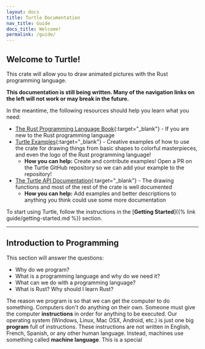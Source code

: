 ```yaml
---
layout: docs
title: Turtle Documentation
nav_title: Guide
docs_title: Welcome!
permalink: /guide/
---
```


## Welcome to Turtle!

This crate will allow you to draw animated pictures with the Rust programming
language.

**This documentation is still being written. Many of the navigation links on the
left will not work or may break in the future.**

In the meantime, the following resources should help you learn what you need:

* [The Rust Programming Language Book](https://doc.rust-lang.org/book/second-edition/){:target="_blank"} - If you are new to the Rust programming language
* [Turtle Examples](https://github.com/sunjay/turtle/tree/master/examples){:target="_blank"} - Creative examples of how to use the crate for drawing things from basic shapes to colorful masterpieces, and even the logo of the Rust programming language!
  * **How you can help:** Create and contribute examples! Open a PR on the Turtle
    GitHub repository so we can add your example to the repository!
* [The Turtle API Documentation](https://docs.rs/turtle){:target="_blank"} - The drawing
  functions and most of the rest of the crate is well documented
  * **How you can help:** Add examples and better descriptions to anything you
    think could use some more documentation

To start using Turtle, follow the instructions in the
[**Getting Started**]({% link guide/getting-started.md %}) section.

----

## Introduction to Programming

This section will answer the questions:

* Why do we program?
* What is a programming language and why do we need it?
* What can we do with a programming language?
* What is Rust? Why should I learn Rust?

The reason we program is so that we can get the computer to do something.
Computers don't do anything on their own. Someone must give the computer
**instructions** in order for anything to be executed. Our operating system
(Windows, Linux, Mac OSX, Android, etc.) is just one big **program** full of
instructions. These instructions are not written in English, French, Spanish,
or any other human language. Instead, machines use something called **machine
language**. This is a special
